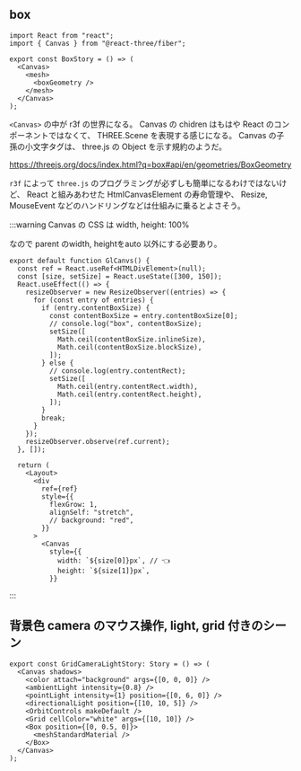 ## box

```tsx
import React from "react";
import { Canvas } from "@react-three/fiber";

export const BoxStory = () => (
  <Canvas>
    <mesh>
      <boxGeometry />
    </mesh>
  </Canvas>
);
```

`<Canvas>` の中が r3f の世界になる。
Canvas の chidren はもはや React のコンポーネントではなくて、
THREE.Scene を表現する感じになる。
Canvas の子孫の小文字タグは、 
three.js の Object を示す規約のようだ。

https://threejs.org/docs/index.html?q=box#api/en/geometries/BoxGeometry

`r3f` によって `three.js` のプログラミングが必ずしも簡単になるわけではないけど、
React と組みあわせた HtmlCanvasElement の寿命管理や、
Resize, MouseEvent などのハンドリングなどは仕組みに乗るとよさそう。

:::warning Canvas の CSS は width, height: 100% 

なので parent のwidth, heightをauto 以外にする必要あり。

```tsx title="ResizeObserver で width, height 指定"
export default function GlCanvs() {
  const ref = React.useRef<HTMLDivElement>(null);
  const [size, setSize] = React.useState([300, 150]);
  React.useEffect(() => {
    resizeObserver = new ResizeObserver((entries) => {
      for (const entry of entries) {
        if (entry.contentBoxSize) {
          const contentBoxSize = entry.contentBoxSize[0];
          // console.log("box", contentBoxSize);
          setSize([
            Math.ceil(contentBoxSize.inlineSize),
            Math.ceil(contentBoxSize.blockSize),
          ]);
        } else {
          // console.log(entry.contentRect);
          setSize([
            Math.ceil(entry.contentRect.width),
            Math.ceil(entry.contentRect.height),
          ]);
        }
        break;
      }
    });
    resizeObserver.observe(ref.current);
  }, []);

  return (
    <Layout>
      <div
        ref={ref}
        style={{
          flexGrow: 1,
          alignSelf: "stretch",
          // background: "red",
        }}
      >
        <Canvas
          style={{
            width: `${size[0]}px`, // 👈
            height: `${size[1]}px`,
          }}
```

:::

## 背景色 camera のマウス操作, light, grid 付きのシーン

```tsx
export const GridCameraLightStory: Story = () => (
  <Canvas shadows>
    <color attach="background" args={[0, 0, 0]} />
    <ambientLight intensity={0.8} />
    <pointLight intensity={1} position={[0, 6, 0]} />
    <directionalLight position={[10, 10, 5]} />
    <OrbitControls makeDefault />
    <Grid cellColor="white" args={[10, 10]} />
    <Box position={[0, 0.5, 0]}>
      <meshStandardMaterial />
    </Box>
  </Canvas>
);

```
